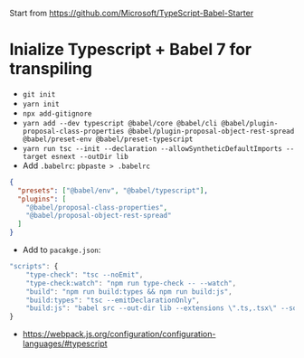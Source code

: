 Start from https://github.com/Microsoft/TypeScript-Babel-Starter

# Inialize Typescript + Babel 7 for transpiling

- `git init`
- `yarn init`
- `npx add-gitignore`
- `yarn add --dev typescript @babel/core @babel/cli @babel/plugin-proposal-class-properties @babel/plugin-proposal-object-rest-spread @babel/preset-env @babel/preset-typescript`
- `yarn run tsc --init --declaration --allowSyntheticDefaultImports --target esnext --outDir lib`
- Add `.babelrc`: `pbpaste > .babelrc`

```json
{
  "presets": ["@babel/env", "@babel/typescript"],
  "plugins": [
    "@babel/proposal-class-properties",
    "@babel/proposal-object-rest-spread"
  ]
}
```

- Add to `pacakge.json`:

```javascript
"scripts": {
    "type-check": "tsc --noEmit",
    "type-check:watch": "npm run type-check -- --watch",
    "build": "npm run build:types && npm run build:js",
    "build:types": "tsc --emitDeclarationOnly",
    "build:js": "babel src --out-dir lib --extensions \".ts,.tsx\" --source-maps inline"
}
```

- https://webpack.js.org/configuration/configuration-languages/#typescript
